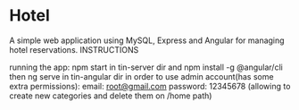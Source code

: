 # Hotel
A simple web application using MySQL, Express and Angular for managing hotel reservations. 
INSTRUCTIONS
  
running the app: npm start in tin-server dir and npm install -g @angular/cli then ng serve in tin-angular dir
in order to use admin account(has some extra permissions): email: root@gmail.com password: 12345678 (allowing to create new categories and delete them on /home path)
